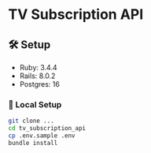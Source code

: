 # TV Subscription API

## 🛠️ Setup

- Ruby: 3.4.4
- Rails: 8.0.2
- Postgres: 16

### 🔧 Local Setup

```bash
git clone ...
cd tv_subscription_api
cp .env.sample .env
bundle install